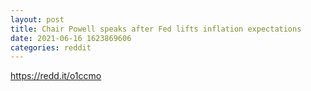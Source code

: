 ```yaml
--- 
layout: post 
title: Chair Powell speaks after Fed lifts inflation expectations 
date: 2021-06-16 1623869606 
categories: reddit 
--- 
```

https://redd.it/o1ccmo